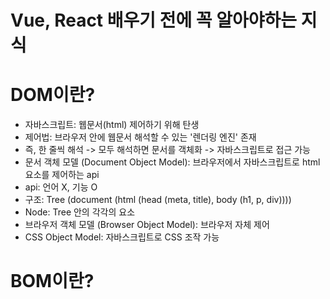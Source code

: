 # Vue, React 배우기 전에 꼭 알아야하는 지식 

# DOM이란?
* 자바스크립트: 웹문서(html) 제어하기 위해 탄생
* 제어법: 브라우저 안에 웹문서 해석할 수 있는 '렌더링 엔진' 존재
* 즉, 한 줄씩 해석 -> 모두 해석하면 문서를 객체화 -> 자바스크립트로 접근 가능
* 문서 객체 모델 (Document Object Model): 브라우저에서 자바스크립트로 html 요소를 제어하는 api
* api: 언어 X, 기능 O 
* 구조: Tree (document (html (head (meta, title), body (h1, p, div)))) 
* Node: Tree 안의 각각의 요소
* 브라우저 객체 모델 (Browser Object Model): 브라우저 자체 제어
* CSS Object Model: 자바스크립트로 CSS 조작 가능

# BOM이란?